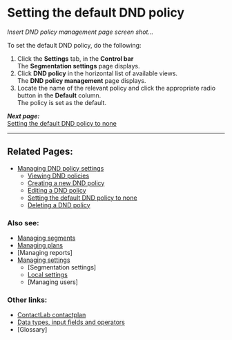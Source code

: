 # Setting the default DND policy

*Insert DND policy management page screen shot...*  

To set the default DND policy, do the following:  

1. Click the **Settings** tab, in the **Control bar**  
  The **Segmentation settings** page displays.   
1. Click **DND policy** in the horizontal list of available views.  
  The **DND policy management** page displays.  
1. Locate the name of the relevant policy and click the appropriate radio button in the **Default** column.  
  The policy is set as the default.  

***Next page:***  
[Setting the default DND policy to none](SettingNoDND)  

----------

## Related Pages:  

- [Managing DND policy settings](ManagingDND)  
  - [Viewing DND policies](ViewingDND)  
  - [Creating a new DND policy](CreatingNewDND)  
  - [Editing a DND policy](EditingDND)  
  - [Setting the default DND policy to none](SettingNoDND)  
  - [Deleting a DND policy](DeletingDND)  

### Also see:  

- [Managing segments](ManagingSegments)  
- [Managing plans](ManagingPlans)  
- [Managing reports]  
- [Managing settings](ManagingSettings)  
  - [Segmentation settings]  
  - [Local settings](LocalSettings)  
  - [Managing users]  

### Other links:  

- [ContactLab contactplan](Home)  
- [Data types, input fields and operators](InputBoxOperators)  
- [Glossary]  

